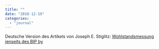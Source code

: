 ```yaml
---
title: ""
date: "2018-12-19"
categories: 
  - "journal"
---
```


Deutsche Version des Artikels von Joseph E. Stiglitz: [Wohlstandsmessung jenseits des BIP by](https://www.project-syndicate.org/commentary/new-metrics-of-wellbeing-not-just-gdp-by-joseph-e-stiglitz-2018-12)
